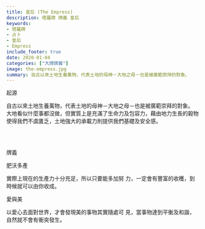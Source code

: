 ```yaml
---
title: 皇后 (The Empress)
description: 塔羅牌 牌義 皇后
keywords:
- 塔羅牌
- 占卜
- 皇后
- Empress
include_footer: true
date: 2020-01-04
categories: ["大牌牌義"]
image: the-empress.jpg
summary: 自古以來土地生養萬物，代表土地的母神－大地之母－也是被廣範崇拜的對象。
---
```


<p class="title is-3">起源</p>
<p class="subtitle is-6">
自古以來土地生養萬物，代表土地的母神－大地之母－也是被廣範崇拜的對象。 
大地看似什麼事都沒做，但實質上是充滿了生命力及包容力，藉由地力生長的穀物使得我們不虞匱乏，土地強大的承載力則提供我們基礎及安全感。
</p>

<br/><br/>
<p class="title is-3">牌義</p>
<p class="subtitle is-4">肥沃多產</p>
<p class="subtitle is-6">實際上現在的生產力十分充足，所以只要能多加努 力，一定會有豐富的收穫，到時候就可以由你收成。</p>
<p class="subtitle is-4">愛與美</p>
<p class="subtitle is-6">以愛心去面對世界，才會發現美的事物其實隨處可 見，當事物達到平衡及和諧，自然就不會有衝突發生。</p>

